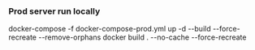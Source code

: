   
### Prod server run locally
docker-compose -f docker-compose-prod.yml up -d --build --force-recreate --remove-orphans
docker build . --no-cache --force-recreate